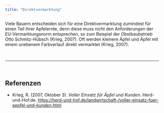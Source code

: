 ```yaml
---
title: "Direktvermarktung"
---
```


Viele Bauern entscheiden sich für eine Direktvermarktung zumindest für einen Teil ihrer Apfelernte, denn diese muss nicht den Anforderungen der EU-Vermarktungsnorm entsprechen, so zum Beispiel der Obstbaubetrieb Otto Schmitz-Hübsch (Krieg, 2007).
Oft werden kleinere Äpfel und Äpfel mit einem unebenem Farbverlauf direkt vermarktet (Krieg, 2007). 


<br>

---

<br> 

## Referenzen
- Krieg, R. (2007, Oktober 3). *Voller Einsatz für Äpfel und Kunden.* Herd-und-Hof.de. <https://herd-und-hof.de/landwirtschaft-/voller-einsatz-fuer-aepfel-und-kunden.html>

